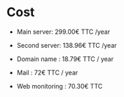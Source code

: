 # Cost

- Main server: 299.00€ TTC /year
- Second server: 138.96€ TTC /year

- Domain name : 18.79€ TTC / year
- Mail : 72€ TTC / year
- Web monitoring : 70.30€ TTC
